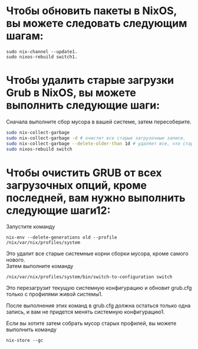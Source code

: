 # Чтобы обновить пакеты в NixOS, вы можете следовать следующим шагам:

```
sudo nix-channel --update1.
sudo nixos-rebuild switch1.
```

# Чтобы удалить старые загрузки Grub в NixOS, вы можете выполнить следующие шаги:


Сначала выполните сбор мусора в вашей системе, затем пересоберите. 

```bash
sudo nix-collect-garbage
sudo nix-collect-garbage -d # очистит все старые загрузочные записи. 
sudo nix-collect-garbage --delete-older-than 1d # удаляет все, что старше 1-го дня
sudo nixos-rebuild switch
```

# Чтобы очистить GRUB от всех загрузочных опций, кроме последней, вам нужно выполнить следующие шаги12:

Запустите команду 
```
nix-env --delete-generations old --profile /nix/var/nix/profiles/system
```
Это удалит все старые системные корни сборки мусора, кроме самого нового.  
Затем выполните команду 
```
/nix/var/nix/profiles/system/bin/switch-to-configuration switch
```
Это перезагрузит текущую системную конфигурацию и обновит grub.cfg только с профилями живой системы1.


После выполнения этих команд в grub.cfg должна остаться только одна запись, и вам не придется менять системную конфигурацию1.


Если вы хотите затем собрать мусор старых профилей, вы можете выполнить команду 
```
nix-store --gc
```
